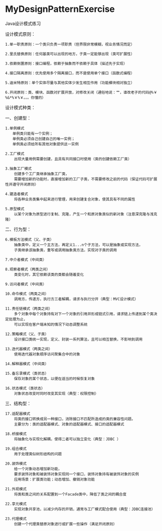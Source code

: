 # MyDesignPatternExercise
Java设计模式练习

设计模式原则：

    1.单一职责原则：一个类只负责一项职责（但界限非常模糊，视业务情况而定）
    
    2.里氏替换原则：任何基类可以出现的地方，子类一定能够出现（类可扩展性）
    
    3.依赖倒置原则：接口编程，依赖于抽象而不依赖于具体（描述先于实现）
    
    4.接口隔离原则：优先使用多个隔离接口，而不是使用单个接口（函数式编程）
    
    5.迪米特原则：单个实体尽量与其他实体少发生相互作用（功能模块相对独立）
    
    6.开闭原则：类、模块、函数对扩展开放，对修改关闭（通俗地说：艹，谁改老子的代码@%￥%&*%￥%￥。。。你懂的）

设计模式种类：

一、创建型：

    1.单例模式
    　　单例类只能有一个实例；
    　　单例类必须自己创建自己的唯一实例；
    　　单例类必须给所有其他对象提供这一实例
    
    2.工厂模式
        出现大量用例需要创建，且具有共同接口时使用（类的创建依赖工厂类）
    
    3.抽象工厂模式
        创建多个工厂类继承抽象工厂类，
        需要增加新的功能时，直接增加新的工厂子类，不需要修改之前的代码（保证代码可扩展性并遵守开闭原则）
    
    4.建造者模式
        将各种业务类集中起来进行管理，用来创建复合对象，使其具有不同的属性
    
    5.原型模式
        以某个对象为原型进行复制、克隆，产生一个和原对象类似的新对象（注意深克隆与浅克隆）
    
二、行为型：

    6.模板方法模式（父、子类）
        抽象类中，定义一个主方法，再定义1...n个子方法，可以是抽象或实现方法，
        子类继承该抽象类，重写或调用抽象类方法，实现对子类的调用
    
    7.中介者模式（中间类）
    
    8.观察者模式（两类之间）
        类变化时，其它依赖该类的类都会随着变化
    
    9.访问者模式（中间类）
    
    10.命令模式（两类之间）
        调用方，传递方，执行方三者解耦，请求与执行分开（典型：MVC设计模式）
    
    11.责任链模式（两类之间）
        多个对象中每个对象持有对下一个对象的引用并形成链式引用，请求链上传递到某个类决定处理为止，
        可以实现在客户端未知的情况下动态调整系统
    
    12.策略模式（父、子类）
        设计接口类统一实现，定义、封装一系列算法，且可以相互替换，不影响到调用
    
    13.迭代器模式（两类之间）
        使用迭代器对象顺序访问聚集合中的对象
    
    14.解释器模式（中间类）
    
    15.备忘录模式（类状态）
        保存对象的某个状态，以便在适当的时候恢复对象
    
    16.状态模式（类状态）
        对象状态改变时同时改变其实现（典型：权限控制）

三、结构型：

    17.适配器模式
        将类的接口转换成另一种接口，消除接口不匹配所造成的类的兼容性问题。
        主要分为：类的适配器模式、对象的适配器模式、接口的适配器模式
    
    18.桥接模式
        将抽象化与实现化解耦，使得二者可以独立变化（典型：JDBC ）
    
    19.组合模式
        用于处理类似树形结构的问题
        
    20.装饰模式
        给一个对象动态增加新功能，
        要求装饰对象和被装饰对象实现同一个接口，装饰对象持有被装饰对象的实例
        应用场景：扩展类功能；动态增加、撤销对象功能
    
    21.外观模式
        将类和类之间的关系配置到一个Facade类中，降低了类之间的耦合度
    
    22.享元模式
        实现对象共享池，以减少内存的开销，通常与工厂模式配合使用（典型：JDBC连接池）
    
    23.代理模式
        创建一个代理类替原对象进行或扩展一些操作（满足开闭原则）